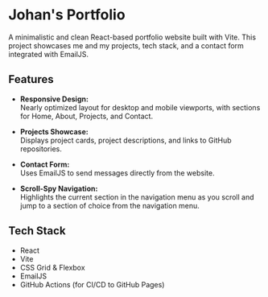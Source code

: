 # Johan's Portfolio

A minimalistic and clean React-based portfolio website built with Vite. This project showcases me and my projects, tech stack, and a contact form integrated with EmailJS.

## Features

- **Responsive Design:**  
  Nearly optimized layout for desktop and mobile viewports, with sections for Home, About, Projects, and Contact.

- **Projects Showcase:**  
  Displays project cards, project descriptions, and links to GitHub repositories.

- **Contact Form:**  
  Uses EmailJS to send messages directly from the website.

- **Scroll-Spy Navigation:**  
  Highlights the current section in the navigation menu as you scroll and jump to a section of choice from the navigation menu.

## Tech Stack

- React
- Vite
- CSS Grid & Flexbox
- EmailJS
- GitHub Actions (for CI/CD to GitHub Pages)
